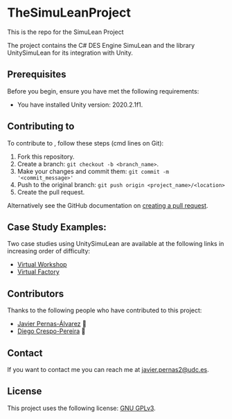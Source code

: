 # TheSimuLeanProject

 This is the repo for the SimuLean Project
 
 The project contains the C# DES Engine SimuLean and the library UnitySimuLean for its integration with Unity.
 
 ## Prerequisites

Before you begin, ensure you have met the following requirements:
 * You have installed Unity version: 2020.2.1f1.

## Contributing to <TheSimuLeanProject>

<!--- If your README is long or you have some specific process or steps you want contributors to follow, consider creating a separate CONTRIBUTING.md file--->
To contribute to <TheSimuLeanProject>, follow these steps (cmd lines on Git):

1. Fork this repository.
2. Create a branch: `git checkout -b <branch_name>`.
3. Make your changes and commit them: `git commit -m '<commit_message>'`
4. Push to the original branch: `git push origin <project_name>/<location>`
5. Create the pull request.

Alternatively see the GitHub documentation on [creating a pull request](https://help.github.com/en/github/collaborating-with-issues-and-pull-requests/creating-a-pull-request).

 ## Case Study Examples:
 
 Two case studies using UnitySimuLean are available at the following links in increasing order of difficulty:
 * [Virtual Workshop](https://github.com/JaviPernasResearch/VirtualWorkshop.git)
 * [Virtual Factory](https://github.com/JaviPernasResearch/VirtualFactory.git)
 
 
## Contributors

Thanks to the following people who have contributed to this project:

* [Javier Pernas-Álvarez](https://pdi.udc.es/en/File/Pdi/HF9NK) 📖
* [Diego Crespo-Pereira](https://pdi.udc.es/en/File/Pdi/6W6MH) 📖


## Contact

If you want to contact me you can reach me at <javier.pernas2@udc.es>.

## License
<!--- If you're not sure which open license to use see https://choosealicense.com/--->

This project uses the following license: [GNU GPLv3](https://choosealicense.com/licenses/gpl-3.0/).
